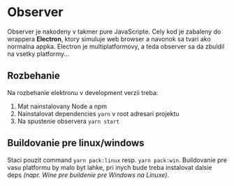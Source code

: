 # Observer

Observer je nakodeny v takmer pure JavaScripte. Cely kod je zabaleny do wrappera
**Electron**, ktory simuluje web browser a navonok sa tvari ako normalna appka.
Electron je multiplatformovy, a teda observer sa da zbuldil na vsetky platformy...

## Rozbehanie

Na rozbehanie elektronu v development verzii treba:

1. Mat nainstalovany Node a npm
2. Nainstalovat dependencies `yarn` v root adresari projektu
3. Na spustenie observera `yarn start`

## Buildovanie pre linux/windows

Staci pouzit command `yarn pack:linux` resp. `yarn pack:win`.
Buildovanie pre vasu platformu by malo byt lahke, pri inych bude treba
instalovat dalsie deps _(napr. Wine pre buildenie pre Windows na Linuxe)_.

